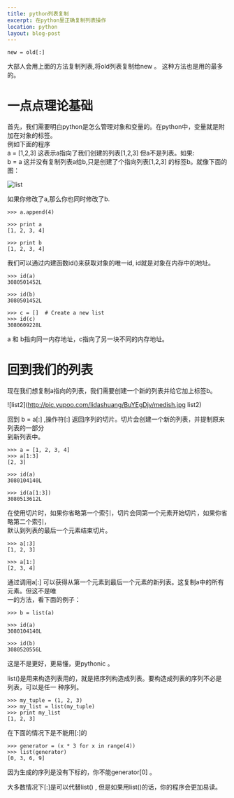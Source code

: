 ```yaml
---
title: python列表复制
excerpt: 在python里正确复制列表操作
location: python
layout: blog-post
--- 
```

	new = old[:]
大部人会用上面的方法复制列表,将old列表复制给new 。 这种方法也是用的最多的。   
 
#  一点点理论基础

首先，我们需要明白python是怎么管理对象和变量的。在python中，变量就是附加在对象的标签。    
例如下面的程序   
	a = [1,2,3]
这表示a指向了我们创建的列表[1,2,3] 但a不是列表。如果:   
	b = a
这并没有复制列表a给b,只是创建了个指向列表[1,2,3] 的标签b。就像下面的图：

![list](http://pic.yupoo.com/lidashuang/BuYEgneb/medish.jpg "list")

如果你修改了a,那么你也同时修改了b.   

	>>> a.append(4)

	>>> print a
	[1, 2, 3, 4]

	>>> print b
	[1, 2, 3, 4]

我们可以通过内建函数id()来获取对象的唯一id, id就是对象在内存中的地址。   

	>>> id(a)
	3080501452L

	>>> id(b)
	3080501452L

	>>> c = []  # Create a new list
	>>> id(c)
	3080609228L

a 和 b指向同一内存地址，c指向了另一块不同的内存地址。   

# 回到我们的列表 

现在我们想复制a指向的列表，我们需要创建一个新的列表并给它加上标签b。  

![list2](http://pic.yupoo.com/lidashuang/BuYEgDjv/medish.jpg list2)

回到 b = a[:] ,操作符[:] 返回序列的切片。切片会创建一个新的列表，并提制原来列表的一部分   
到新列表中。   

	>>> a = [1, 2, 3, 4]
	>>> a[1:3]
	[2, 3]

	>>> id(a)
	3080104140L

	>>> id(a[1:3])
	3080513612L

在使用切片时，如果你省略第一个索引，切片会同第一个元素开始切片，如果你省略第二个索引，  
默认到列表的最后一个元素结束切片。   

	>>> a[:3]
	[1, 2, 3]

	>>> a[1:]
	[2, 3, 4]

通过调用a[:] 可以获得从第一个元素到最后一个元素的新列表。这复制a中的所有元素。但这不是唯    
一的方法，看下面的例子：

	>>> b = list(a)

	>>> id(a)
	3080104140L

	>>> id(b)
	3080520556L

这是不是更好，更易懂，更pythonic 。   

list()是用来构造列表用的，就是把序列构造成列表。要构造成列表的序列不必是列表，可以是任一
种序列。   

	>>> my_tuple = (1, 2, 3)
	>>> my_list = list(my_tuple)
	>>> print my_list
	[1, 2, 3]

在下面的情况下是不能用[:]的   

	>>> generator = (x * 3 for x in range(4))
	>>> list(generator)
	[0, 3, 6, 9]

因为生成的序列是没有下标的，你不能generator[0] 。   

大多数情况下[:]是可以代替list() , 但是如果用list()的话，你的程序会更加易读。



